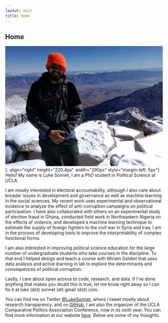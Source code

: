 ```yaml
---
layout: main
title: Home
---
```


## Home

![Mt. Whitney](/assets/whitney.jpg){: align="right" height="220.4px" width="290px" style="margin-left: 5px"}
Hello! My name is Luke Sonnet, I am a PhD student in Political Science at UCLA.

I am mostly interested in electoral accountability, although I also care about broader issues in development and governance as well as machine learning in the social sciences. My recent work uses experimental and observational evidence to analyze the effect of anti-corruption campaigns on political participation. I have also collaborated with others on an experimental study of election fraud in Ghana, conducted field work in Northeastern Nigeria on the effects of violence, and developed a machine learning technique to estimate the supply of foreign fighters to the civil war in Syria and Iraq. I am in the process of developing tools to improve the interpretability of complex functional forms.

I am also interested in improving political science education for the large number of undergraduate students who take courses in the discipline. To that end I helped design and teach a course with Miriam Golden that uses data analysis and active learning in lab to explore the determinants and consequences of political corruption.

Lastly, I care about open access to code, research, and data. If I've done anything that makes you doubt this is true, let me know right away so I can fix it at luke (dot) sonnet (at) gmail (dot) com.

You can find me on Twitter <a href="http://twitter.com/LukeSonnet">@LukeSonnet</a>, where I tweet mostly about research transparency, and on <a href="http://github.com/lukesonnet">GitHub</a>. I am also the organizer of the UCLA Comparative Politics Association Conference, now in its sixth year. You can find more information at our website <a href="http://polisci.ucla.edu/content/compass">here</a>. Below are some of my thoughts.
